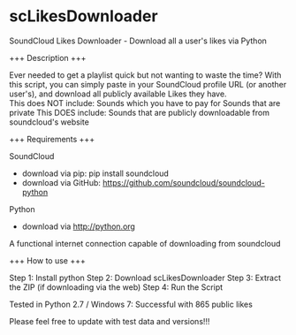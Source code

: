 scLikesDownloader
=================

SoundCloud Likes Downloader - Download all a user's likes via Python


+++ Description +++

  Ever needed to get a playlist quick but not wanting to waste the time?  With this script, you can simply paste in your SoundCloud profile URL (or another user's), and download all publicly available Likes they have.  
  This does NOT include: 
    Sounds which you have to pay for
    Sounds that are private
  This DOES include:
    Sounds that are publicly downloadable from soundcloud's website
    
+++ Requirements +++

SoundCloud
 - download via pip: pip install soundcloud
 - download via GitHub: https://github.com/soundcloud/soundcloud-python
  
Python
 - download via http://python.org

A functional internet connection capable of downloading from soundcloud

+++ How to use +++

Step 1: Install python
Step 2: Download scLikesDownloader
Step 3: Extract the ZIP (if downloading via the web)
Step 4: Run the Script

Tested in Python 2.7 / Windows 7: Successful with 865 public likes

Please feel free to update with test data and versions!!!
